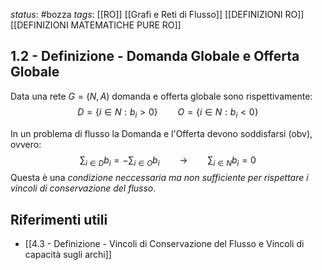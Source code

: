 *status*: #bozza 
*tags*: [[RO]] [[Grafi e Reti di Flusso]] [[DEFINIZIONI RO]] [[DEFINIZIONI MATEMATICHE PURE RO]]

## 1.2 - Definizione - Domanda Globale e Offerta Globale

Data una rete $G=(N,A)$ domanda e offerta globale sono rispettivamente:
$$
D=\{i \in N : b_{i} > 0\} \qquad O=\{i \in N: b_{i} < 0\}
$$

In un problema di flusso la Domanda e l'Offerta devono soddisfarsi (obv), ovvero:
$$
\sum_{i \in D}b_{i} = - \sum_{i \in O}b_{i} \qquad \to \qquad \sum_{i \in N}b_{i}=0
$$
Questa è una *condizione neccessaria ma non sufficiente per rispettare i vincoli di conservazione del flusso*.

## Riferimenti utili

* [[4.3 - Definizione - Vincoli di Conservazione del Flusso e Vincoli di capacità sugli archi]]